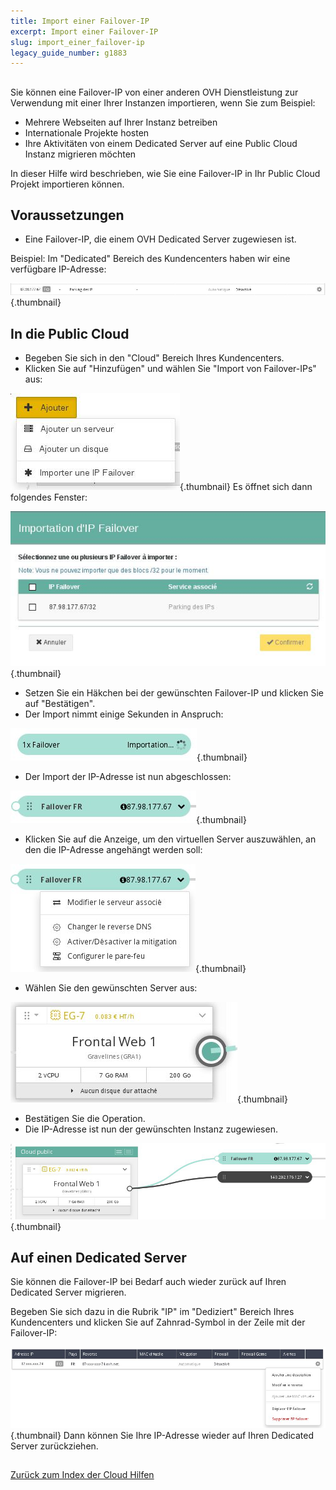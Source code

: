 ```yaml
---
title: Import einer Failover-IP
excerpt: Import einer Failover-IP
slug: import_einer_failover-ip
legacy_guide_number: g1883
---
```



## 
Sie können eine Failover-IP von einer anderen OVH Dienstleistung zur Verwendung mit einer Ihrer Instanzen importieren, wenn Sie zum Beispiel:


- Mehrere Webseiten auf Ihrer Instanz betreiben
- Internationale Projekte hosten
- Ihre Aktivitäten von einem Dedicated Server auf eine Public Cloud Instanz migrieren möchten


In dieser Hilfe wird beschrieben, wie Sie eine Failover-IP in Ihr Public Cloud Projekt importieren können.


## Voraussetzungen

- Eine Failover-IP, die einem OVH Dedicated Server zugewiesen ist.


Beispiel: Im "Dedicated" Bereich des Kundencenters haben wir eine verfügbare IP-Adresse:

![](images/img_2817.jpg){.thumbnail}


## In die Public Cloud

- Begeben Sie sich in den "Cloud" Bereich Ihres Kundencenters.
- Klicken Sie auf "Hinzufügen" und wählen Sie "Import von Failover-IPs" aus:



![](images/img_2818.jpg){.thumbnail}
Es öffnet sich dann folgendes Fenster:

![](images/img_2819.jpg){.thumbnail}

- Setzen Sie ein Häkchen bei der gewünschten Failover-IP und klicken Sie auf "Bestätigen".
- Der Import nimmt einige Sekunden in Anspruch:



![](images/img_3810.jpg){.thumbnail}

- Der Import der IP-Adresse ist nun abgeschlossen:



![](images/img_3811.jpg){.thumbnail}

- Klicken Sie auf die Anzeige, um den virtuellen Server auszuwählen, an den die IP-Adresse angehängt werden soll:



![](images/img_3812.jpg){.thumbnail}

- Wählen Sie den gewünschten Server aus:



![](images/img_3813.jpg){.thumbnail}

- Bestätigen Sie die Operation.
- Die IP-Adresse ist nun der gewünschten Instanz zugewiesen.



![](images/img_3814.jpg){.thumbnail}


## Auf einen Dedicated Server
Sie können die Failover-IP bei Bedarf auch wieder zurück auf Ihren Dedicated Server migrieren.

Begeben Sie sich dazu in die Rubrik "IP" im "Dediziert" Bereich Ihres Kundencenters und klicken Sie auf Zahnrad-Symbol in der Zeile mit der Failover-IP:

![](images/img_3300.jpg){.thumbnail}
Dann können Sie Ihre IP-Adresse wieder auf Ihren Dedicated Server zurückziehen.


## 
[Zurück zum Index der Cloud Hilfen]({legacy}1785)

